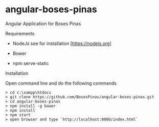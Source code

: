 # angular-boses-pinas
Angular Application for Boses Pinas

Requirements

* NodeJs see for installation [https://nodejs.org]

* Bower

* npm serve-static


Installation

Open command line and do the following commands

	> cd c:\xampp\htdocs
	> git clone https://github.com/BosesPinas/angular-boses-pinas.git
	> cd angular-boses-pinas
	> npm install -g bower
	> npm install
	> npm start
	> open browser and type `http://localhost:8000/index.html`